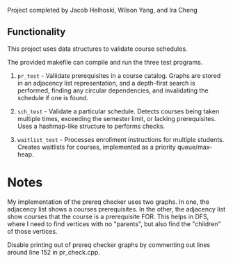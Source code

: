Project completed by Jacob Helhoski, Wilson Yang, and Ira Cheng

## Functionality

This project uses data structures to validate course schedules.

The provided makefile can compile and run the three test programs.

1.  ```pr_test``` - Valiidate prerequisites in a course catalog. Graphs are stored in an adjacency list representation, and a depth-first search is performed, finding any circular dependencies, and invalidating the schedule if one is found.
    
2.   ```sch_test``` - Validate a particular schedule. Detects courses being taken multiple times, exceeding the semester limit, or lacking prerequisites. Uses a hashmap-like structure to performs checks.
   
3.  ```waitlist_test``` - Processes enrollment instructions for multiple students. Creates waitlists for courses, implemented as a priority queue/max-heap.

# Notes

My implementation of the prereq checker uses two graphs. In one, the adjacency list shows a courses prerequisites. In the other, the adjacency list show courses that the course is a prerequisite FOR. This helps in DFS, where I need to find vertices with no "parents", but also find the "children" of those vertices.

Disable printing out of prereq checker graphs by commenting out lines around line 152 in pr_check.cpp.

